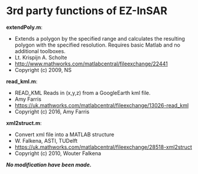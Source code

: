 # 3rd party functions of EZ-InSAR

**extendPoly.m**: 
- Extends a polygon by the specified range and calculates the resulting polygon with the specified resolution. Requires basic Matlab and no additional toolboxes. 
- Lt. Krispijn A. Scholte
- http://www.mathworks.com/matlabcentral/fileexchange/22441
- Copyright (c) 2009, NS

**read_kml.m**: 
- READ_KML Reads in (x,y,z) from a GoogleEarth kml file.
- Amy Farris
- https://uk.mathworks.com/matlabcentral/fileexchange/13026-read_kml
- Copyright (c) 2016, Amy Farris

**xml2struct.m**: 
- Convert xml file into a MATLAB structure
- W. Falkena, ASTI, TUDelft
- https://uk.mathworks.com/matlabcentral/fileexchange/28518-xml2struct
- Copyright (c) 2010, Wouter Falkena 

***No modification have been made.***
